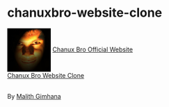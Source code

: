 # chanuxbro-website-clone

<img src="ChanuxBro.jpg" width="100px" align="center">
<a href="https://chanuxbro.com/">Chanux Bro Official Website</a>
<br>
<a href="https://malith-gimhana.github.io/chanuxbro-website-clone/">Chanux Bro Website Clone</a>
<br><br>
<p>By <a href="https://malithgimhana.tk/">Malith Gimhana </a></p>
